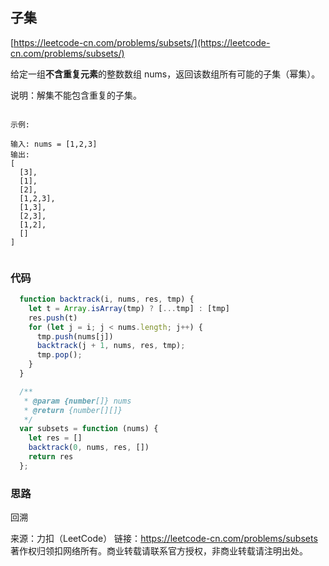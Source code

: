 ## 子集

[https://leetcode-cn.com/problems/subsets/](https://leetcode-cn.com/problems/subsets/)



给定一组**不含重复元素**的整数数组 nums，返回该数组所有可能的子集（幂集）。

说明：解集不能包含重复的子集。
```

示例:

输入: nums = [1,2,3]
输出:
[
  [3],
  [1],
  [2],
  [1,2,3],
  [1,3],
  [2,3],
  [1,2],
  []
]


```

### 代码


```javascript
  function backtrack(i, nums, res, tmp) {
    let t = Array.isArray(tmp) ? [...tmp] : [tmp]
    res.push(t)
    for (let j = i; j < nums.length; j++) {
      tmp.push(nums[j])
      backtrack(j + 1, nums, res, tmp);
      tmp.pop();
    }
  }

  /**
   * @param {number[]} nums
   * @return {number[][]}
   */
  var subsets = function (nums) {
    let res = []
    backtrack(0, nums, res, [])
    return res
  };
```



### 思路 


回溯



来源：力扣（LeetCode）
链接：https://leetcode-cn.com/problems/subsets
著作权归领扣网络所有。商业转载请联系官方授权，非商业转载请注明出处。
